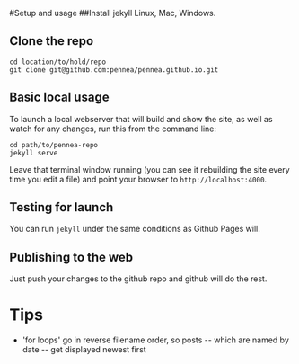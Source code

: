 #Setup and usage
##Install jekyll
Linux, Mac, Windows.

## Clone the repo
```
cd location/to/hold/repo
git clone git@github.com:pennea/pennea.github.io.git
```

## Basic local usage
To launch a local webserver that will build and show the site, as well as watch for any changes, run this from the command line:
```
cd path/to/pennea-repo
jekyll serve
```
Leave that terminal window running (you can see it rebuilding the site every time you edit a file) and point your browser to `http://localhost:4000`.

## Testing for launch
You can run `jekyll` under the same conditions as Github Pages will.

## Publishing to the web
Just push your changes to the github repo and github will do the rest.

# Tips

- 'for loops' go in reverse filename order, so posts -- which are named by date -- get displayed newest first
